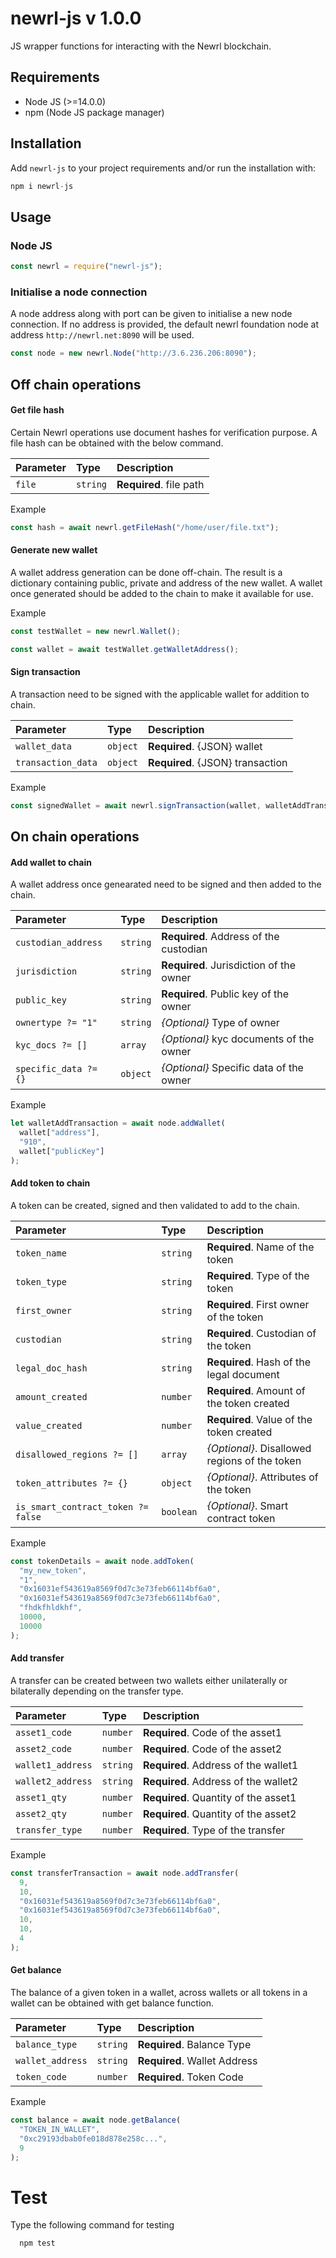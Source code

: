 # newrl-js v 1.0.0

JS wrapper functions for interacting with the Newrl blockchain.

## Requirements

- Node JS (>=14.0.0)
- npm (Node JS package manager)

## Installation

Add `newrl-js` to your project requirements
and/or run the installation with:

```js
npm i newrl-js
```

## Usage

### Node JS

```js
const newrl = require("newrl-js");
```

### Initialise a node connection

A node address along with port can be given to initialise a new node connection. If no address is provided, the default newrl foundation node at address `http://newrl.net:8090` will be used.

```js
const node = new newrl.Node("http://3.6.236.206:8090");
```

## Off chain operations

#### Get file hash

Certain Newrl operations use document hashes for verification purpose. A file hash can be obtained with the below command.

| Parameter | Type     | Description             |
| :-------- | :------- | :---------------------- |
| `file`    | `string` | **Required**. file path |

Example

```js
const hash = await newrl.getFileHash("/home/user/file.txt");
```

#### Generate new wallet

A wallet address generation can be done off-chain. The result is a dictionary containing public, private and address of the new wallet. A wallet once generated should be added to the chain to make it available for use.

Example

```js
const testWallet = new newrl.Wallet();

const wallet = await testWallet.getWalletAddress();
```

#### Sign transaction

A transaction need to be signed with the applicable wallet for addition to chain.

| Parameter          | Type     | Description                      |
| :----------------- | :------- | :------------------------------- |
| `wallet_data`      | `object` | **Required**. {JSON} wallet      |
| `transaction_data` | `object` | **Required**. {JSON} transaction |

Example

```js
const signedWallet = await newrl.signTransaction(wallet, walletAddTransaction);
```

## On chain operations

#### Add wallet to chain

A wallet address once genearated need to be signed and then added to the chain.

| Parameter             | Type     | Description                             |
| :-------------------- | :------- | :-------------------------------------- |
| `custodian_address`   | `string` | **Required**. Address of the custodian  |
| `jurisdiction`        | `string` | **Required**. Jurisdiction of the owner |
| `public_key`          | `string` | **Required**. Public key of the owner   |
| `ownertype ?= "1"`    | `string` | _{Optional}_ Type of owner              |
| `kyc_docs ?= []`      | `array`  | _{Optional}_ kyc documents of the owner |
| `specific_data ?= {}` | `object` | _{Optional}_ Specific data of the owner |

Example

```js
let walletAddTransaction = await node.addWallet(
  wallet["address"],
  "910",
  wallet["publicKey"]
);
```

#### Add token to chain

A token can be created, signed and then validated to add to the chain.

| Parameter                          | Type      | Description                                   |
| :--------------------------------- | :-------- | :-------------------------------------------- |
| `token_name`                       | `string`  | **Required**. Name of the token               |
| `token_type`                       | `string`  | **Required**. Type of the token               |
| `first_owner`                      | `string`  | **Required**. First owner of the token        |
| `custodian`                        | `string`  | **Required**. Custodian of the token          |
| `legal_doc_hash`                   | `string`  | **Required**. Hash of the legal document      |
| `amount_created`                   | `number`  | **Required**. Amount of the token created     |
| `value_created`                    | `number`  | **Required**. Value of the token created      |
| `disallowed_regions ?= []`         | `array`   | _{Optional}_. Disallowed regions of the token |
| `token_attributes ?= {}`           | `object`  | _{Optional}_. Attributes of the token         |
| `is_smart_contract_token ?= false` | `boolean` | _{Optional}_. Smart contract token            |

Example

```js
const tokenDetails = await node.addToken(
  "my_new_token",
  "1",
  "0x16031ef543619a8569f0d7c3e73feb66114bf6a0",
  "0x16031ef543619a8569f0d7c3e73feb66114bf6a0",
  "fhdkfhldkhf",
  10000,
  10000
);
```

#### Add transfer

A transfer can be created between two wallets either unilaterally or bilaterally depending on the transfer type.

| Parameter         | Type     | Description                          |
| :---------------- | :------- | :----------------------------------- |
| `asset1_code`     | `number` | **Required**. Code of the asset1     |
| `asset2_code`     | `number` | **Required**. Code of the asset2     |
| `wallet1_address` | `string` | **Required**. Address of the wallet1 |
| `wallet2_address` | `string` | **Required**. Address of the wallet2 |
| `asset1_qty`      | `number` | **Required**. Quantity of the asset1 |
| `asset2_qty`      | `number` | **Required**. Quantity of the asset2 |
| `transfer_type`   | `number` | **Required**. Type of the transfer   |

Example

```js
const transferTransaction = await node.addTransfer(
  9,
  10,
  "0x16031ef543619a8569f0d7c3e73feb66114bf6a0",
  "0x16031ef543619a8569f0d7c3e73feb66114bf6a0",
  10,
  10,
  4
);
```

#### Get balance

The balance of a given token in a wallet, across wallets or all tokens in a wallet can be obtained with get balance function.

| Parameter        | Type     | Description                  |
| :--------------- | :------- | :--------------------------- |
| `balance_type`   | `string` | **Required**. Balance Type   |
| `wallet_address` | `string` | **Required**. Wallet Address |
| `token_code`     | `number` | **Required**. Token Code     |

Example

```js
const balance = await node.getBalance(
  "TOKEN_IN_WALLET",
  "0xc29193dbab0fe018d878e258c...",
  9
);
```

# Test

Type the following command for testing

```js
  npm test
```
